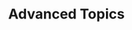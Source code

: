 # Advanced Topics

<!-- Main advanced section page. Introduction to advanced Wippy concepts and features. Provide overview of topics covered and navigation to specific advanced guides. -->

